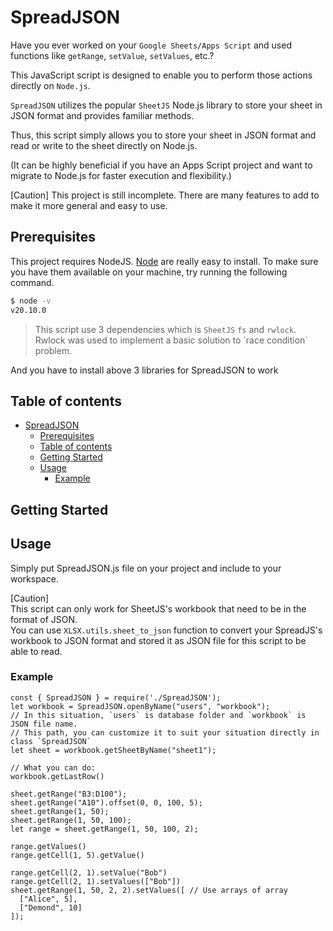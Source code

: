 
# SpreadJSON

Have you ever worked on your `Google Sheets/Apps Script` and used functions like `getRange`, `setValue`, `setValues`, etc.?

This JavaScript script is designed to enable you to perform those actions directly on `Node.js`.

`SpreadJSON` utilizes the popular `SheetJS` Node.js library to store your sheet in JSON format and provides familiar methods.

Thus, this script simply allows you to store your sheet in JSON format and read or write to the sheet directly on Node.js.

(It can be highly beneficial if you have an Apps Script project and want to migrate to Node.js for faster execution and flexibility.)

[Caution] This project is still incomplete. There are many features to add to make it more general and easy to use.

## Prerequisites

This project requires NodeJS.
[Node](http://nodejs.org/) are really easy to install.
To make sure you have them available on your machine,
try running the following command.

```sh
$ node -v
v20.10.0
```
> This script use 3 dependencies which is `SheetJS` `fs` and `rwlock`.<br>
> Rwlock was used to implement a basic solution to \`race condition\` problem.
> 
And you have to install above 3 libraries for SpreadJSON to work

## Table of contents

- [SpreadJSON](#SpreadJSON)
  - [Prerequisites](#prerequisites)
  - [Table of contents](#table-of-contents)
  - [Getting Started](#getting-started)
  - [Usage](#usage)
    - [Example](#example)

## Getting Started

## Usage

Simply put SpreadJSON.js file on your project and include to your workspace.

[Caution]
<br>This script can only work for SheetJS's workbook that need to be in the format of JSON.
<br>You can use `XLSX.utils.sheet_to_json` function to convert your SpreadJS's workbook to JSON format and stored it as JSON file for this script to be able to read.

### Example

```tsx
const { SpreadJSON } = require('./SpreadJSON');
let workbook = SpreadJSON.openByName("users", "workbook");
// In this situation, `users` is database folder and `workbook` is JSON file name.
// This path, you can customize it to suit your situation directly in class `SpreadJSON`
let sheet = workbook.getSheetByName("sheet1");

// What you can do:
workbook.getLastRow()

sheet.getRange("B3:D100");
sheet.getRange("A10").offset(0, 0, 100, 5);
sheet.getRange(1, 50);
sheet.getRange(1, 50, 100);
let range = sheet.getRange(1, 50, 100, 2);

range.getValues()
range.getCell(1, 5).getValue()

range.getCell(2, 1).setValue("Bob")
range.getCell(2, 1).setValues(["Bob"])
sheet.getRange(1, 50, 2, 2).setValues([ // Use arrays of array
  ["Alice", 5],
  ["Demond", 10]
]);
```
